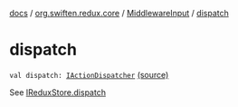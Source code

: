 [docs](../../index.md) / [org.swiften.redux.core](../index.md) / [MiddlewareInput](index.md) / [dispatch](./dispatch.md)

# dispatch

`val dispatch: `[`IActionDispatcher`](../-i-action-dispatcher.md) [(source)](https://github.com/protoman92/KotlinRedux/tree/master/common/common-core/src/main/kotlin/org/swiften/redux/core/Middleware.kt#L33)

See [IReduxStore.dispatch](../-i-dispatcher-provider/dispatch.md)


